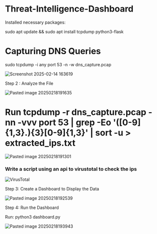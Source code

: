 # Threat-Intelligence-Dashboard
Installed necessary packages:

sudo apt update && sudo apt install tcpdump python3-flask

# Capturing DNS Queries

sudo tcpdump -i any port 53 -n -w dns_capture.pcap

![Screenshot 2025-02-14 163619](https://github.com/user-attachments/assets/7b8ce632-4691-4878-bc4b-314bb238a5f6)

 Step 2 : Analyze the File

 ![Pasted image 20250218191635](https://github.com/user-attachments/assets/1ddf2278-1b75-49d9-aa2c-ff66fa9ddb94)

# Run tcpdump -r dns_capture.pcap -nn -vvv port 53 | grep -Eo '([0-9]{1,3}\.){3}[0-9]{1,3}' | sort -u > extracted_ips.txt

![Pasted image 20250218191301](https://github.com/user-attachments/assets/1ef56a65-2b64-4e24-8c8d-a03d8a27b83c)


### Write a script using an api to virustotal to check the ips


![VirusTotal](https://github.com/user-attachments/assets/98ba661d-8536-4cef-95c7-6db302038a54)

Step 3: Create a Dashboard to Display the Data


![Pasted image 20250218192539](https://github.com/user-attachments/assets/138c868a-c587-496c-8ee7-99907248bfe5)

Step 4: Run the Dashboard

Run: python3 dashboard.py

![Pasted image 20250218193943](https://github.com/user-attachments/assets/997a67ec-370e-403e-8264-29f8711a7be4)



